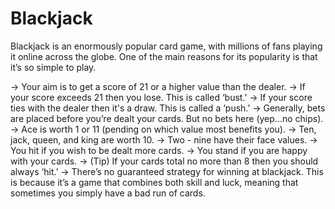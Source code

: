 # Blackjack
Blackjack is an enormously popular card game, with millions of fans playing it online across the globe. One of the main reasons for its popularity is that it’s so simple to play. 

-> Your aim is to get a score of 21 or a higher value than the dealer.
-> If your score exceeds 21 then you lose. This is called ‘bust.’
-> If your score ties with the dealer then it's a draw. This is called a ‘push.’
-> Generally, bets are placed before you’re dealt your cards. But no bets here (yep...no chips).
-> Ace is worth 1 or 11 (pending on which value most benefits you).
-> Ten, jack, queen, and king are worth 10.
-> Two - nine have their face values.
-> You hit if you wish to be dealt more cards.
-> You stand if you are happy with your cards.
-> (Tip) If your cards total no more than 8 then you should always ‘hit.’
-> There’s no guaranteed strategy for winning at blackjack. This is because it’s a game that combines both skill and luck, meaning that sometimes you simply have a bad run of cards.
